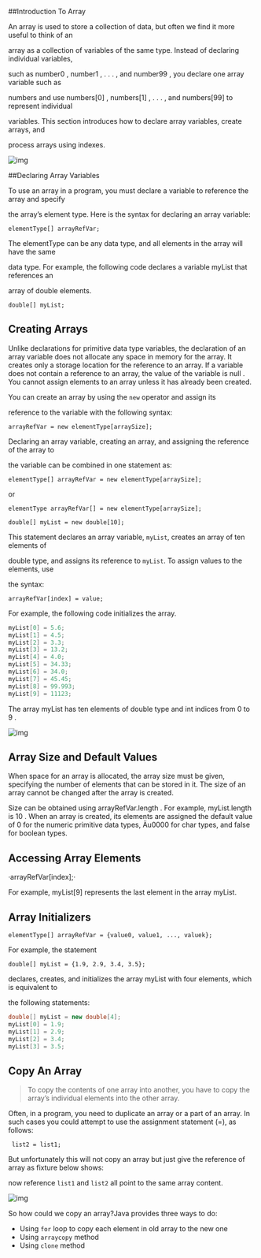 ##Introduction To Array

An array is used to store a collection of data, but often we find it more useful to think of an

array as a collection of variables of the same type. Instead of declaring individual variables,

such as number0 , number1 , . . . , and number99 , you declare one array variable such as

numbers  and use numbers[0] , numbers[1] , . . . , and numbers[99]  to represent individual

variables. This section introduces how to declare array variables, create arrays, and

process arrays using indexes.

![img](https://lh3.googleusercontent.com/Z0wJWQNWKmaJlOrupTydEl-djuBioipCmInCb2hbUUxGpiUEWUsxpC5YyGZ57YuFdo3u9o1sk9AxXwtwW6LfzeAGiKP4TwNWQzUqwGiSndw4hi1Z1Cu4P_hWVmUoo4HhPCAByrpWOkPB1nDma-5JZLumHa7TJAzhGr1sPwEAmJqYIpgz4FPM7zH0F1J2lv0T3dlvQrkRUET5wiJK3rce_REZ_mQTKu-7RCJ-M6pkqxfFFdclYSmPSspP8gxf7YqBvSHIPpkiYWdJg96FDNlx8fa8ZwI0siW8NTM6xE3G5BiHkz7DEXPYgyurnAp--_5n4-GL-30RBOzt5qQYTy2-VmlAxAK4Zx5wui4UEcqw9SyvU6Zrhd2QRAaotx1B47DVG_UjneOm6d9YFvS5dTwHyDJ4wvt_FuE39WmU9Ylw_hOVSBqSJ-PWuR5MZJE_Pnm7DdMwt5YnHa7j2aj1RCyl5A4hEvFd_Sf2U1mR19rirFiptDLk37GQmpQ1GZFygW-4P87sSZTLREkdFv7ATuHY_F3gvQK9d0b7WYgKrOldTa8vwmO3DSswkIwGCWRv3OQ1FIfM68M4iMl7blktQMHl4uK2NA3jm4DJIoRZSGObO8LW3MNpsn3Rmu6jsVGoqw8=w335-h124-no)

##Declaring Array Variables

To use an array in a program, you must declare a variable to reference the array and specify

the array’s element type. Here is the syntax for declaring an array variable:

`elementType[] arrayRefVar;`

The elementType can be any data type, and all elements in the array will have the same

data type. For example, the following code declares a variable myList that references an

array of double elements.

`double[] myList;`

## Creating Arrays

Unlike declarations for primitive data type variables, the declaration of an array variable does not allocate any space in memory for the array. It creates only a storage location for the reference to an array. If a variable does not contain a reference to an array, the value of the variable is null . You cannot assign elements to an array unless it has already been created.

You can create an array by using the `new`  operator and assign its

reference to the variable with the following syntax:

`arrayRefVar = new elementType[arraySize];`

Declaring an array variable, creating an array, and assigning the reference of the array to

the variable can be combined in one statement as:

`elementType[] arrayRefVar = new elementType[arraySize];`

or

`elementType arrayRefVar[] = new elementType[arraySize];`

`double[] myList = new double[10];`

This statement declares an array variable, `myList`, creates an array of ten elements of

double type, and assigns its reference to `myList`. To assign values to the elements, use

the syntax:

`arrayRefVar[index] = value;`

For example, the following code initializes the array.

```java
myList[0] = 5.6;
myList[1] = 4.5;
myList[2] = 3.3;
myList[3] = 13.2;
myList[4] = 4.0;
myList[5] = 34.33;
myList[6] = 34.0;
myList[7] = 45.45;
myList[8] = 99.993;
myList[9] = 11123;
```

 The array myList  has ten elements of double  type and int  indices from 0  to 9 .

![img](https://lh3.googleusercontent.com/czocrc0GfpTPKLYs70Rs0CnqGesuJA5-B3FBbfgM5dl2cU7VRfTKUtbrnDrUeR91r4cBUT92hFR_ma4kOO3TPyFkPkpfl2VGsgRC4kvvw6qKmcc7rYI5ADbItKpUlv6mRr8zpHYkaJSkq3W50lyN4hJpWUv5uNw4Om2gzGewFdwWPAk12D1E8v3UZrIdQUuib9ndIBdPsNsoPLldzw_h5S6R1pHfMtDGKOjtgml2-kLJcaMwElsgs8QKlYYNUJ7va-YuBvnoO7OxOjTTaovhj9-wcxwHswWi_1qHRf0iUqWHIjqByWNoV8KREly3LiGSZBJRfpALEm90iEf9H2Q0rbOF6LKLAMBTGmzneHHOPotcm0sn0D51aP51ia8FaP8gDiHEkUNTnL4o1hm3F4Fs0sDRBjvMbOj_rDRKuWXCZk5L4hc9K8-q-445QFirvdYHhhdtwMn7zdmUlS0LZAomxxdttVnpzdFswuSxbaDBU0G2wG5bw8RHCGdUCpJe3AHDvqlIt2rwR1Wm7zQQ_3Toc8-lwUUYcyae1ZzK2rUu_feNf6gGl2EIHX7uiBTZUX2JLqAXsuRHapJ8cx7a94E_QnMmD59GqO0F5GuVFR2roeyD5VS6awXAXQzZotYcNmU=w1208-h562-no)

## Array Size and Default Values

When space for an array is allocated, the array size must be given, specifying the number of elements that can be stored in it. The size of an array cannot be changed after the array is created.

Size can be obtained using arrayRefVar.length . For example, myList.length  is 10 . When an array is created, its elements are assigned the default value of 0  for the numeric primitive data types, Äu0000  for char  types, and false  for boolean  types.

## Accessing Array Elements

·arrayRefVar[index];·

For example, myList[9] represents the last element in the array myList.

## Array Initializers

`elementType[] arrayRefVar = {value0, value1, ..., valuek};`

For example, the statement

`double[] myList = {1.9, 2.9, 3.4, 3.5};`

declares, creates, and initializes the array myList with four elements, which is equivalent to

the following statements:

```java
double[] myList = new double[4];
myList[0] = 1.9;
myList[1] = 2.9;
myList[2] = 3.4;
myList[3] = 3.5;
```

## Copy An Array

> To copy the contents of one array into another, you have to copy the array’s individual elements into the other array.

Often, in a program, you need to duplicate an array or a part of an array. In such cases you could attempt to use the assignment statement (=), as follows:

` list2 = list1;`

But unfortunately this will not copy an array but just give the reference of array as fixture below shows:

now reference `list1` and `list2` all point to the same array content.

![img](https://lh3.googleusercontent.com/ZVcbDjdSVcsLyixzJjWXsAdPoN1U2HsvNl37KkTfmJxkYzdtigLB5we06z6RM3PQVZ-azLXKpXHX7XVIsj_FfsvlhhIVb_S6_pwkeuBLICT6n-WvNXBzieGnIaXuexqauoYe1xjYy80YGnvUq3nom0YJtk64wCUD_pLaRvraJsljwndCnojO4wRD_flyb2uyPqdwyhsW_lrdtUYRFNek7QHsSumgTWYC8lw1E47ol50je5r6yLZCaaBzkdSeLwJhkeO9AIBpw1dRJBMdKi_7acwvQYGxq1Jrfp31M5xs_CUa1SkWD3PxiYXIo1IQ8GFlY8OdDf89PYFcWfgzR_8C_RMU1oQqRlE9FDmOYfnYcxg3NYL_7CAOVRcgtGo2NecIcM1Uq9em_CkprGdLq6rH21PbEwvS6FwvDFP4-W-YdHeCk498QmItr32T_JYBZQRxYJ3OVdIXuya-DjjjxbbCtMk4yG5KJ7LFHYOVezGEauKPyBLNNYtupH8qFeaCU86HCKAlkkIbQbnwkj5wk1Di0TZsiDbE8BQo6HdBh1X4h7OF6s0DNyswCRJluqlxqXQnnVjzCvzAZM0P3osarus1UI1f1RflETBWyILQ1r-gsnXjstPZXNB4fxMn6vQwkJY=w1054-h412-no)

So how could we copy an array?Java provides three ways to do:

- Using `for` loop to copy each element in old array to the new one
- Using `arraycopy` method 
- Using `clone` method